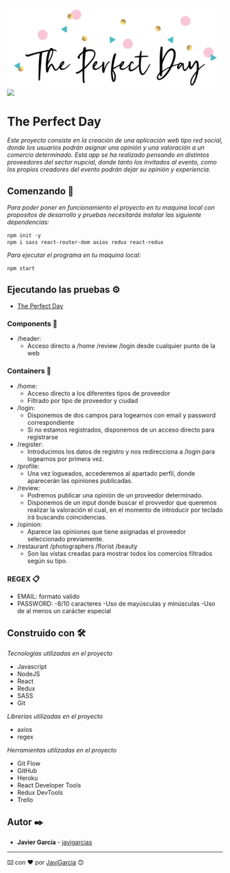 ![](src/img/logo.jpg)
![](https://visitor-badge.glitch.me/badge?page_id=javigarcias.the-perfect-day-front)

# The Perfect Day
_Este proyecto consiste en la creación de una aplicación web tipo red social, donde los usuarios podrán asignar una opinión y una valoración a un comercio determinado. Esta app se ha realizado pensando en distintos proveedores del sector nupcial, donde tanto los invitados al evento, como los propios creadores del evento podrán dejar su opinión y experiencia._

## Comenzando 🚀

_Para poder poner en funcionamiento el proyecto en tu maquina local con propositos de desarrollo y pruebas necesitarás instalar las siguiente dependencias:_

```
npm init -y
npm i sass react-router-dom axios redux react-redux

```
_Para ejecutar el programa en tu maquina local:_

```
npm start

```
## Ejecutando las pruebas ⚙️

* [The Perfect Day](https://the-perfect-day-front.herokuapp.com/)

### Components 📌
- /header:
    - Acceso directo a /home /review /login desde cualquier punto de la web
### Containers 📌
- /home:
    - Acceso directo a los diferentes tipos de proveedor
    - Filtrado por tipo de proveedor y ciudad
- /login:
    - Disponemos de dos campos para logearnos con email y password correspondiente
    - Si no estamos registrados, disponemos de un acceso directo para registrarse
- /register:
    - Introducimos los datos de registro y nos redirecciona a /login para logearnos por primera vez.
- /profile:
    - Una vez logueados, accederemos al apartado perfil, donde aparecerán las opiniones publicadas.
- /review:
    - Podremos publicar una opinión de un proveedor determinado.
    - Disponemos de un input donde buscar el provvedor que queremos realizar la valoración el cual, en el momento de introducir por teclado irá buscando coincidencias.
- /opinion:
    - Aparece las opiniones que tiene asignadas el proveedor seleccionado previamente.
- /restaurant /photographers /florist /beauty
    - Son las vistas creadas para mostrar todos los comercios filtrados según su tipo.

### REGEX 📋
 - EMAIL: formato valido
 - PASSWORD: 
    -8/10 caracteres
    -Uso de mayúsculas y minúsculas
    -Uso de al menos un carácter especial

## Construido con 🛠️

_Tecnologías utilizadas en el proyecto_

- Javascript
- NodeJS
- React
- Redux
- SASS
- Git

_Librerías utilizadas en el proyecto_

- axios
- regex

_Herramientas utilizadas en el proyecto_

- Git Flow
- GitHub
- Heroku
- React Developer Tools
- Redux DevTools
- Trello

## Autor ✒️

* **Javier García**  - [javigarcias](https://github.com/javigarcias)

---
⌨️ con ❤️ por [JaviGarcia](https://www.linkedin.com/in/javigarciasanchez/) 😊